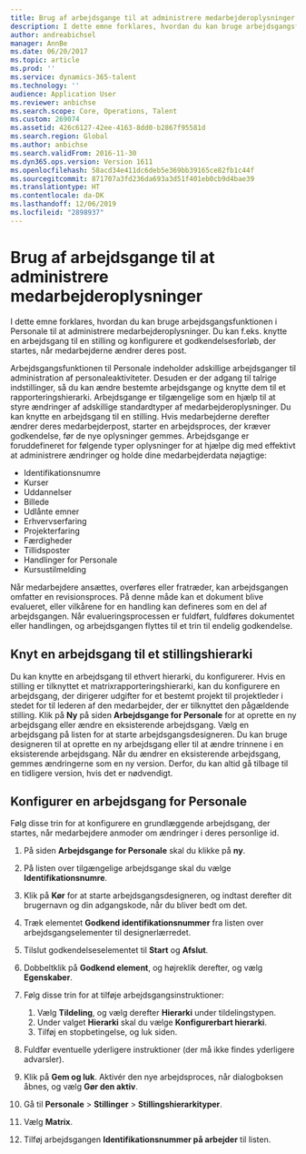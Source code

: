 ```yaml
---
title: Brug af arbejdsgange til at administrere medarbejderoplysninger
description: I dette emne forklares, hvordan du kan bruge arbejdsgangsfunktionen i Personale til at administrere medarbejderoplysninger. Du kan f.eks. knytte en arbejdsgang til en stilling og konfigurere et godkendelsesforløb, der startes, når medarbejderne ændrer deres post.
author: andreabichsel
manager: AnnBe
ms.date: 06/20/2017
ms.topic: article
ms.prod: ''
ms.service: dynamics-365-talent
ms.technology: ''
audience: Application User
ms.reviewer: anbichse
ms.search.scope: Core, Operations, Talent
ms.custom: 269074
ms.assetid: 426c6127-42ee-4163-8dd0-b2867f95581d
ms.search.region: Global
ms.author: anbichse
ms.search.validFrom: 2016-11-30
ms.dyn365.ops.version: Version 1611
ms.openlocfilehash: 58acd34e411dc6deb5e369bb39165ce82fb1c44f
ms.sourcegitcommit: 871707a3fd236da693a3d51f401eb0cb9d4bae39
ms.translationtype: HT
ms.contentlocale: da-DK
ms.lasthandoff: 12/06/2019
ms.locfileid: "2898937"
---
```

# <a name="use-workflows-to-manage-employee-information"></a>Brug af arbejdsgange til at administrere medarbejderoplysninger

I dette emne forklares, hvordan du kan bruge arbejdsgangsfunktionen i Personale til at administrere medarbejderoplysninger. Du kan f.eks. knytte en arbejdsgang til en stilling og konfigurere et godkendelsesforløb, der startes, når medarbejderne ændrer deres post.

Arbejdsgangsfunktionen til Personale indeholder adskillige arbejdsganger til administration af personaleaktiviteter. Desuden er der adgang til talrige indstillinger, så du kan ændre bestemte arbejdsgange og knytte dem til et rapporteringshierarki. Arbejdsgange er tilgængelige som en hjælp til at styre ændringer af adskillige standardtyper af medarbejderoplysninger. Du kan knytte en arbejdsgang til en stilling. Hvis medarbejderne derefter ændrer deres medarbejderpost, starter en arbejdsproces, der kræver godkendelse, før de nye oplysninger gemmes. Arbejdsgange er foruddefineret for følgende typer oplysninger for at hjælpe dig med effektivt at administrere ændringer og holde dine medarbejderdata nøjagtige:

-   Identifikationsnumre
-   Kurser
-   Uddannelser
-   Billede
-   Udlånte emner
-   Erhvervserfaring
-   Projekterfaring
-   Færdigheder
-   Tillidsposter
-   Handlinger for Personale
-   Kursustilmelding

Når medarbejdere ansættes, overføres eller fratræder, kan arbejdsgangen omfatter en revisionsproces. På denne måde kan et dokument blive evalueret, eller vilkårene for en handling kan defineres som en del af arbejdsgangen. Når evalueringsprocessen er fuldført, fuldføres dokumentet eller handlingen, og arbejdsgangen flyttes til et trin til endelig godkendelse.

## <a name="associate-a-workflow-with-a-position-hierarchy"></a>Knyt en arbejdsgang til et stillingshierarki
Du kan knytte en arbejdsgang til ethvert hierarki, du konfigurerer. Hvis en stilling er tilknyttet et matrixrapporteringshierarki, kan du konfigurere en arbejdsgang, der dirigerer udgifter for et bestemt projekt til projektleder i stedet for til lederen af den medarbejder, der er tilknyttet den pågældende stilling. Klik på **Ny** på siden **Arbejdsgange for Personale** for at oprette en ny arbejdsgang eller ændre en eksisterende arbejdsgang. Vælg en arbejdsgang på listen for at starte arbejdsgangsdesigneren. Du kan bruge designeren til at oprette en ny arbejdsgang eller til at ændre trinnene i en eksisterende arbejdsgang. Når du ændrer en eksisterende arbejdsgang, gemmes ændringerne som en ny version. Derfor, du kan altid gå tilbage til en tidligere version, hvis det er nødvendigt.

## <a name="configure-a-human-resources-workflow"></a>Konfigurer en arbejdsgang for Personale
Følg disse trin for at konfigurere en grundlæggende arbejdsgang, der startes, når medarbejdere anmoder om ændringer i deres personlige id.

1.  På siden **Arbejdsgange for Personale** skal du klikke på **ny**.
2.  På listen over tilgængelige arbejdsgange skal du vælge **Identifikationsnumre**.
3.  Klik på **Kør** for at starte arbejdsgangsdesigneren, og indtast derefter dit brugernavn og din adgangskode, når du bliver bedt om det.
4.  Træk elementet **Godkend identifikationsnummer** fra listen over arbejdsgangselementer til designerlærredet.
5.  Tilslut godkendelseselementet til **Start** og **Afslut**.
6.  Dobbeltklik på **Godkend element**, og højreklik derefter, og vælg **Egenskaber**.
7.  Følg disse trin for at tilføje arbejdsgangsinstruktioner:
    1.  Vælg **Tildeling**, og vælg derefter **Hierarki** under tildelingstypen.
    2.  Under valget **Hierarki** skal du vælge **Konfigurerbart hierarki**.
    3.  Tilføj en stopbetingelse, og luk siden.

8.  Fuldfør eventuelle yderligere instruktioner (der må ikke findes yderligere advarsler).
9.  Klik på **Gem og luk**. Aktivér den nye arbejdsproces, når dialogboksen åbnes, og vælg **Gør den aktiv**.
10. Gå til **Personale** &gt; **Stillinger** &gt; **Stillingshierarkityper**.
11. Vælg **Matrix**.
12. Tilføj arbejdsgangen **Identifikationsnummer på arbejder** til listen.




